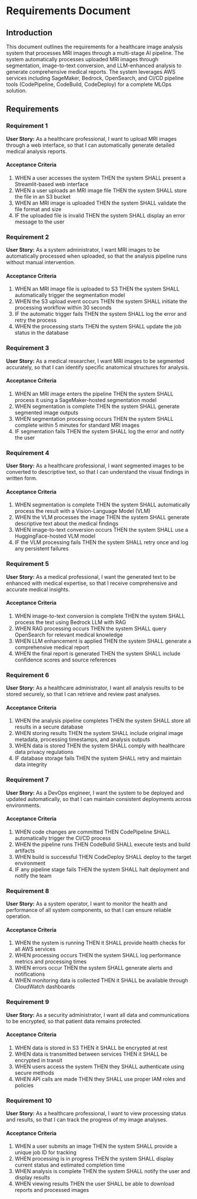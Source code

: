 # Requirements Document

## Introduction

This document outlines the requirements for a healthcare image analysis system that processes MRI images through a multi-stage AI pipeline. The system automatically processes uploaded MRI images through segmentation, image-to-text conversion, and LLM-enhanced analysis to generate comprehensive medical reports. The system leverages AWS services including SageMaker, Bedrock, OpenSearch, and CI/CD pipeline tools (CodePipeline, CodeBuild, CodeDeploy) for a complete MLOps solution.

## Requirements

### Requirement 1

**User Story:** As a healthcare professional, I want to upload MRI images through a web interface, so that I can automatically generate detailed medical analysis reports.

#### Acceptance Criteria

1. WHEN a user accesses the system THEN the system SHALL present a Streamlit-based web interface
2. WHEN a user uploads an MRI image file THEN the system SHALL store the file in an S3 bucket
3. WHEN an MRI image is uploaded THEN the system SHALL validate the file format and size
4. IF the uploaded file is invalid THEN the system SHALL display an error message to the user

### Requirement 2

**User Story:** As a system administrator, I want MRI images to be automatically processed when uploaded, so that the analysis pipeline runs without manual intervention.

#### Acceptance Criteria

1. WHEN an MRI image file is uploaded to S3 THEN the system SHALL automatically trigger the segmentation model
2. WHEN the S3 upload event occurs THEN the system SHALL initiate the processing workflow within 30 seconds
3. IF the automatic trigger fails THEN the system SHALL log the error and retry the process
4. WHEN the processing starts THEN the system SHALL update the job status in the database

### Requirement 3

**User Story:** As a medical researcher, I want MRI images to be segmented accurately, so that I can identify specific anatomical structures for analysis.

#### Acceptance Criteria

1. WHEN an MRI image enters the pipeline THEN the system SHALL process it using a SageMaker-hosted segmentation model
2. WHEN segmentation is complete THEN the system SHALL generate segmented image outputs
3. WHEN segmentation processing occurs THEN the system SHALL complete within 5 minutes for standard MRI images
4. IF segmentation fails THEN the system SHALL log the error and notify the user

### Requirement 4

**User Story:** As a healthcare professional, I want segmented images to be converted to descriptive text, so that I can understand the visual findings in written form.

#### Acceptance Criteria

1. WHEN segmentation is complete THEN the system SHALL automatically process the result with a Vision-Language Model (VLM)
2. WHEN the VLM processes the image THEN the system SHALL generate descriptive text about the medical findings
3. WHEN image-to-text conversion occurs THEN the system SHALL use a HuggingFace-hosted VLM model
4. IF the VLM processing fails THEN the system SHALL retry once and log any persistent failures

### Requirement 5

**User Story:** As a medical professional, I want the generated text to be enhanced with medical expertise, so that I receive comprehensive and accurate medical insights.

#### Acceptance Criteria

1. WHEN image-to-text conversion is complete THEN the system SHALL process the text using Bedrock LLM with RAG
2. WHEN RAG processing occurs THEN the system SHALL query OpenSearch for relevant medical knowledge
3. WHEN LLM enhancement is applied THEN the system SHALL generate a comprehensive medical report
4. WHEN the final report is generated THEN the system SHALL include confidence scores and source references

### Requirement 6

**User Story:** As a healthcare administrator, I want all analysis results to be stored securely, so that I can retrieve and review past analyses.

#### Acceptance Criteria

1. WHEN the analysis pipeline completes THEN the system SHALL store all results in a secure database
2. WHEN storing results THEN the system SHALL include original image metadata, processing timestamps, and analysis outputs
3. WHEN data is stored THEN the system SHALL comply with healthcare data privacy regulations
4. IF database storage fails THEN the system SHALL retry and maintain data integrity

### Requirement 7

**User Story:** As a DevOps engineer, I want the system to be deployed and updated automatically, so that I can maintain consistent deployments across environments.

#### Acceptance Criteria

1. WHEN code changes are committed THEN CodePipeline SHALL automatically trigger the CI/CD process
2. WHEN the pipeline runs THEN CodeBuild SHALL execute tests and build artifacts
3. WHEN build is successful THEN CodeDeploy SHALL deploy to the target environment
4. IF any pipeline stage fails THEN the system SHALL halt deployment and notify the team

### Requirement 8

**User Story:** As a system operator, I want to monitor the health and performance of all system components, so that I can ensure reliable operation.

#### Acceptance Criteria

1. WHEN the system is running THEN it SHALL provide health checks for all AWS services
2. WHEN processing occurs THEN the system SHALL log performance metrics and processing times
3. WHEN errors occur THEN the system SHALL generate alerts and notifications
4. WHEN monitoring data is collected THEN it SHALL be available through CloudWatch dashboards

### Requirement 9

**User Story:** As a security administrator, I want all data and communications to be encrypted, so that patient data remains protected.

#### Acceptance Criteria

1. WHEN data is stored in S3 THEN it SHALL be encrypted at rest
2. WHEN data is transmitted between services THEN it SHALL be encrypted in transit
3. WHEN users access the system THEN they SHALL authenticate using secure methods
4. WHEN API calls are made THEN they SHALL use proper IAM roles and policies

### Requirement 10

**User Story:** As a healthcare professional, I want to view processing status and results, so that I can track the progress of my image analyses.

#### Acceptance Criteria

1. WHEN a user submits an image THEN the system SHALL provide a unique job ID for tracking
2. WHEN processing is in progress THEN the system SHALL display current status and estimated completion time
3. WHEN analysis is complete THEN the system SHALL notify the user and display results
4. WHEN viewing results THEN the user SHALL be able to download reports and processed images
